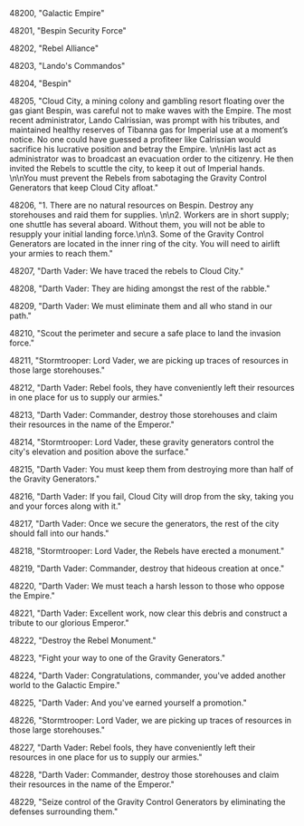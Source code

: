 ﻿48200, "Galactic Empire"

48201, "Bespin Security Force"

48202, "Rebel Alliance"

48203, "Lando's Commandos"

48204, "Bespin"

48205, "Cloud City, a mining colony and gambling resort floating over the gas giant Bespin, was careful not to make waves with the Empire.  The most recent administrator, Lando Calrissian, was prompt with his tributes, and maintained healthy reserves of Tibanna gas for Imperial use at a moment’s notice. No one could have guessed a profiteer like Calrissian would sacrifice his lucrative position and betray the Empire. \n\nHis last act as administrator was to broadcast an evacuation order to the citizenry. He then invited the Rebels to scuttle the city, to keep it out of Imperial hands. \n\nYou must prevent the Rebels from sabotaging the Gravity Control Generators that keep Cloud City afloat."

48206, "1. There are no natural resources on Bespin. Destroy any storehouses and raid them for supplies. \n\n2. Workers are in short supply; one shuttle has several aboard. Without them, you will not be able to resupply your initial landing force.\n\n3. Some of the Gravity Control Generators are located in the inner ring of the city. You will need to airlift your armies to reach them."

48207, "Darth Vader: We have traced the rebels to Cloud City."

48208, "Darth Vader: They are hiding amongst the rest of the rabble."

48209, "Darth Vader: We must eliminate them and all who stand in our path."

48210, "Scout the perimeter and secure a safe place to land the invasion force."

48211, "Stormtrooper: Lord Vader, we are picking up traces of resources in those large storehouses."

48212, "Darth Vader: Rebel fools, they have conveniently left their resources in one place for us to supply our armies."

48213, "Darth Vader: Commander, destroy those storehouses and claim their resources in the name of the Emperor."

48214, "Stormtrooper: Lord Vader, these gravity generators control the city's elevation and position above the surface."

48215, "Darth Vader: You must keep them from destroying more than half of the Gravity Generators."

48216, "Darth Vader: If you fail, Cloud City will drop from the sky, taking you and your forces along with it."

48217, "Darth Vader: Once we secure the generators, the rest of the city should fall into our hands."

48218, "Stormtrooper: Lord Vader, the Rebels have erected a monument."

48219, "Darth Vader: Commander, destroy that hideous creation at once."

48220, "Darth Vader: We must teach a harsh lesson to those who oppose the Empire."

48221, "Darth Vader: Excellent work, now clear this debris and construct a tribute to our glorious Emperor."

48222, "Destroy the Rebel Monument."

48223, "Fight your way to one of the Gravity Generators."

48224, "Darth Vader: Congratulations, commander, you've added another world to the Galactic Empire."

48225, "Darth Vader: And you've earned yourself a promotion."

48226, "Stormtrooper: Lord Vader, we are picking up traces of resources in those large storehouses."

48227, "Darth Vader: Rebel fools, they have conveniently left their resources in one place for us to supply our armies."

48228, "Darth Vader: Commander, destroy those storehouses and claim their resources in the name of the Emperor."

48229, "Seize control of the Gravity Control Generators by eliminating the defenses surrounding them."

